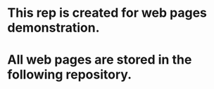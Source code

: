 # This rep is created for web pages demonstration. 
# All web pages are stored in the following repository.
